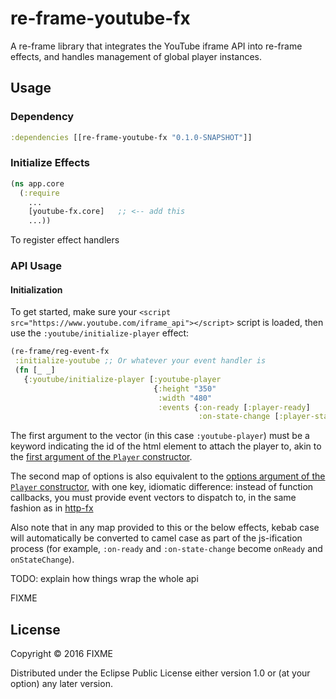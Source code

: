 # re-frame-youtube-fx

A re-frame library that integrates the YouTube iframe API into re-frame effects, and handles management of global player instances.

## Usage

### Dependency
```clojure
:dependencies [[re-frame-youtube-fx "0.1.0-SNAPSHOT"]]
```

### Initialize Effects
```clojure
(ns app.core
  (:require
    ...
    [youtube-fx.core]   ;; <-- add this
    ...))
```
To register effect handlers

### API Usage

#### Initialization
To get started, make sure your `<script src="https://www.youtube.com/iframe_api"></script>` script is loaded, then use the `:youtube/initialize-player` effect:
```clojure
(re-frame/reg-event-fx
 :initialize-youtube ;; Or whatever your event handler is
 (fn [_ _]
   {:youtube/initialize-player [:youtube-player
                                {:height "350"
                                 :width "480"
                                 :events {:on-ready [:player-ready]
                                          :on-state-change [:player-state-change]}}]
```
The first argument to the vector (in this case `:youtube-player`) must be a keyword indicating the id of the html element to attach the player to, akin to the [first argument of the `Player` constructor]().

The second map of options is also equivalent to the [options argument of the `Player` constructor](), with one key, idiomatic difference: instead of function callbacks, you must provide event vectors to dispatch to, in the same fashion as in [http-fx]()

Also note that in any map provided to this or the below effects, kebab case will automatically be converted to camel case as part of the js-ification process (for example, `:on-ready` and `:on-state-change` become `onReady` and `onStateChange`).


TODO: explain how things wrap the whole api


FIXME

## License

Copyright © 2016 FIXME

Distributed under the Eclipse Public License either version 1.0 or (at
your option) any later version.
